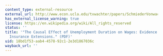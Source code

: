 ```yaml
---
content_type: external-resource
external_url: http://www.econ.ucla.edu/tvwachter/papers/SchmiederVonwachterBender.pdf
has_external_license_warning: true
license: https://en.wikipedia.org/wiki/All_rights_reserved
status: ''
title: '"The Causal Effect of Unemployment Duration on Wages: Evidence from Unemployment
  Insurance Extensions." (PDF)'
uid: 18bd1f53-aab4-4578-92c1-2e3d1867036c
wayback_url: ''
---
```

